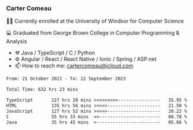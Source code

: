 ### Carter Comeau

🙋‍♂️ Currently enrolled at the University of Windsor for Computer Science

💻 Graduated from George Brown College in Computer Programming & Analysis

- ⚒️ Java / TypeScript / C / Python
- ⚙️ Angular / React / React Native / Ionic / Spring / ASP.net
- 📫 How to reach me: cartercomeau@icloud.com

<!--START_SECTION:waka-->

```txt
From: 21 October 2021 - To: 22 September 2023

Total Time: 632 hrs 23 mins

TypeScript       227 hrs 20 mins >>>>>>>>>----------------   35.95 %
HTML             135 hrs 56 mins >>>>>--------------------   21.50 %
JavaScript       127 hrs 52 mins >>>>>--------------------   20.22 %
C                55 hrs 33 mins  >>-----------------------   08.78 %
Java             35 hrs 45 mins  >------------------------   05.66 %
```

<!--END_SECTION:waka-->

